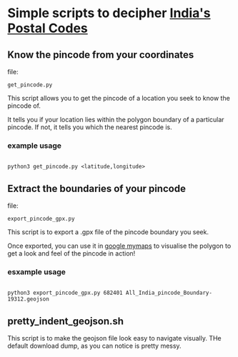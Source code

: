 # Simple scripts to decipher [India's Postal Codes](https://www.data.gov.in/catalog/all-india-pincode-boundary-geo-json)

## Know the pincode from your coordinates

file:

`get_pincode.py`

This script allows you to get the pincode of a location you seek to know the pincode of.

It tells you if your location lies within the polygon boundary of a particular pincode. If not, it tells you which the nearest pincode is.

### example usage

```shell

python3 get_pincode.py <latitude,longitude>

```

## Extract the boundaries of your pincode

file:

`export_pincode_gpx.py`

This script is to export a .gpx file of the pincode boundary you seek.

Once exported, you can use it in [google mymaps](https://www.google.com/maps/about/mymaps/) to visualise the polygon to get a look and feel of the pincode in action!

### esxample usage

```shell

python3 export_pincode_gpx.py 682401 All_India_pincode_Boundary-19312.geojson 

```

## pretty_indent_geojson.sh

This script is to make the geojson file look easy to navigate visually. 
THe default download dump, as you can notice is pretty messy.